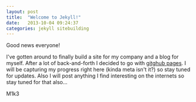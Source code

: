 ```yaml
---
layout: post
title:  "Welcome to Jekyll!"
date:   2013-10-04 09:24:37
categories: jekyll sitebuilding
---
```


Good news everyone!

I've gotten around to finally build a site for my company and a blog for
myself. After a lot of back-and-forth I decided to go with [gitghub pages][gh-pages].
I will be capturing my progress right here (kinda meta isn't it?) so
stay tuned for updates. Also I will post anything I find interesting on
the internets so stay tuned for that also...

M1k3

[gh-pages]: http://pages.github.com
